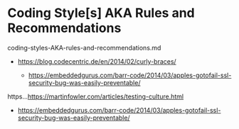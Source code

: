  # Coding Style[s] AKA Rules and Recommendations

coding-styles-AKA-rules-and-recommendations.md

 
*   https://blog.codecentric.de/en/2014/02/curly-braces/

    *   https://embeddedgurus.com/barr-code/2014/03/apples-gotofail-ssl-security-bug-was-easily-preventable/

https...https://martinfowler.com/articles/testing-culture.html


*   https://embeddedgurus.com/barr-code/2014/03/apples-gotofail-ssl-security-bug-was-easily-preventable/
